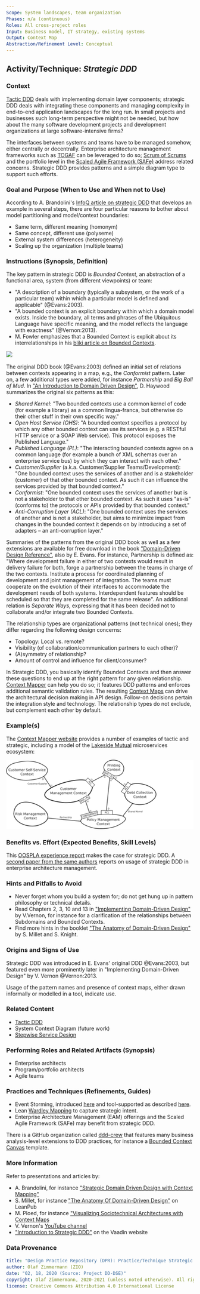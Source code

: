 ```yaml
---
Scope: System landscapes, team organization 
Phases: n/a (continuous)
Roles: All cross-project roles 
Input: Business model, IT strategy, existing systems
Output: Context Map
Abstraction/Refinement Level: Conceptual 
---
```


<!-- Word budget: 1000-1500 (3-5 A4 pages); the practice descriptions should be readable in 5 to 10 minutes (expert vs. novice reader) -->

Activity/Technique: *Strategic DDD*
-----------------------------------


### Context
[Tactic DDD](./DPR-TacticDDD.md) deals with implementing domain layer components; strategic DDD deals with integrating these components and managing complexity in end-to-end application landscapes for the long run. In small projects and businesses such long-term perspective might not be needed, but how about the many software development projects and development organizations at large software-intensive firms? 

The interfaces between systems and teams have to be managed somehow, either centrally or decentrally. Enterprise architecture management frameworks such as [TOGAF](https://www.opengroup.org/togaf) can be leveraged to do so; [Scrum of Scrums](https://www.agilealliance.org/glossary/scrum-of-scrums/) and the portfolio level in the [Scaled Agile Framework (SAFe)](https://www.scaledagileframework.com/) address related concerns. Strategic DDD provides patterns and a simple diagram type to support such efforts.


### Goal and Purpose (When to Use and When not to Use)
According to A. Brandolini's [InfoQ article on strategic DDD](https://www.infoq.com/articles/ddd-contextmapping) that develops an example in several steps, there are four particular reasons to bother about model partitioning and model/context boundaries:

* Same term, different meaning (homonym)
* Same concept, different use (polyseme)
* External system differences (heterogeneity)
* Scaling up the organization (multiple teams) 


### Instructions (Synopsis, Definition)

The key pattern in strategic DDD is *Bounded Context*, an abstraction of a functional area, system (from different viewpoints) or team:

* "A description of a boundary (typically a subsystem, or the work of a particular team) within which a particular model is defined and applicable" (@Evans:2003).
* "A bounded context is an explicit boundary within which a domain model exists. Inside the boundary, all terms and phrases of the Ubiquitous Language have specific meaning, and the model reflects the language with exactness” (@Vernon:2013). 
* M. Fowler emphasizes that a Bounded Context is explicit about its interrelationships in his [bliki article on Bounded Contexts](http://martinfowler.com/bliki/BoundedContext.html).

![](/activities/images/ZIO-StrategicDDDMetaModel.png)

The original DDD book (@Evans:2003) defined an initial set of relations between contexts appearing in a map, e.g., the *Conformist* pattern. Later on, a few additional types were added, for instance *Partnership* and *Big Ball of Mud*. In ["An Introduction to Domain Driven Design"](http://www.methodsandtools.com/archive/archive.php?id=97), D. Haywood summarizes the original six patterns as this:

* *Shared Kernel*: "Two bounded contexts use a common kernel of code (for example a library) as a common lingua-franca, but otherwise do their other stuff in their own specific way."
* *Open Host Service (OHS)*: "A bounded context specifies a protocol by which any other bounded context can use its services (e.g. a RESTful HTTP service or a SOAP Web service). This protocol exposes the Published Language."
* *Published Language (PL)*: "The interacting bounded contexts agree on a common language (for example a bunch of XML schemas over an enterprise service bus) by which they can interact with each other."
* *Customer/Supplier* (a.k.a. Customer/Supplier Teams/Development): "One bounded context uses the services of another and is a stakeholder (customer) of that other bounded context. As such it can influence the services provided by that bounded context."
* *Conformist*: "One bounded context uses the services of another but is not a stakeholder to that other bounded context. As such it uses "as-is" (conforms to) the protocols or APIs provided by that bounded context."
* *Anti-Corruption Layer (ACL)*: "One bounded context uses the services of another and is not a stakeholder, but aims to minimize impact from changes in the bounded context it depends on by introducing a set of adapters – an anti-corruption layer."

Summaries of the patterns from the original DDD book as well as a few extensions are available for free download in the book ["Domain-Driven Design Reference"](http://www.domainlanguage.com/wp-content/uploads/2016/05/DDD_Reference_2015-03.pdf), also by E. Evans. For instance, Partnership is defined as: "Where development failure in either of two contexts would result in delivery failure for both, forge a partnership between the teams in charge of the two contexts. Institute a process for coordinated planning of development and joint management of integration. The teams must cooperate on the evolution of their interfaces to accommodate the development needs of both systems. Interdependent features should be scheduled so that they are completed for the same release". An additional relation is *Separate Ways*, expressing that it has been decided not to collaborate and/or integrate two Bounded Contexts.

The relationship types are organizational patterns (not technical ones); they differ regarding the following design concerns: 

* Topology: Local vs. remote? 
* Visibility (of collaboration/communication partners to each other)? 
* (A)symmetry of relationship? 
* Amount of control and influence for client/consumer?

In Strategic DDD, you basically identify Bounded Contexts and then answer these questions to end up at the right pattern for any given relationship. [Context Mapper](https://contextmapper.org/docs/bounded-context/) can help you do so; it features DDD patterns and enforces additional semantic validation rules. The resulting [Context Maps](../artifact-templates/DPR-StrategicDDDContextMap.md) can drive the architectural decision making in API design. Follow-on decisions pertain the integration style and technology. The relationship types do not exclude, but complement each other by default. 


### Example(s)
The [Context Mapper website](https://contextmapper.org/docs/examples/) provides a number of examples of tactic and strategic, including a model of the [Lakeside Mutual](https://github.com/ContextMapper/context-mapper-examples/tree/master/src/main/cml/insurance-example) microservices ecosystem:

![](/activities/images/ContextMap-Illustration.png)

### Benefits vs. Effort (Expected Benefits, Skill Levels)
This [OOSPLA experience report](https://dddcommunity.org/wp-content/uploads/files/practitioner_reports/landre_einar_2006_part1.pdf) makes the case for strategic DDD. A [second paper from the same authors](https://dddcommunity.org/wp-content/uploads/files/practitioner_reports/landre_einar_2006_part2.pdf) reports on usage of strategic DDD in enterprise architecture management. 


### Hints and Pitfalls to Avoid

* Never forget whom you build a system for; do not get hung up in pattern philosophy or technical details.
* Read Chapters 2, 3, 10 and 13 in ["Implementing Domain-Driven Design"](https://www.amazon.com/Implementing-Domain-Driven-Design-Vaughn-Vernon/dp/0321834577) by V.Vernon, for instance for a clarification of the relationships between Subdomains and Bounded Contexts.
* Find more hints in the booklet ["The Anatomy of Domain-Driven Design"](https://leanpub.com/theanatomyofdomain-drivendesign) by S. Millet and S. Knight.


### Origins and Signs of Use
Strategic DDD was introduced in E. Evans' original DDD @Evans:2003, but featured even more prominently later in "Implementing Domain-Driven Design" by V. Vernon @Vernon:2013. 

Usage of the pattern names and presence of context maps, either drawn informally or modelled in a tool, indicate use.


### Related Content

* [Tactic DDD](./DPR-TacticDDD.md)
* System Context Diagram (future work)
* [Stepwise Service Design](./SDPR-StepwiseServiceDesign.md) 


### Performing Roles and Related Artifacts (Synopsis)

* Enterprise architects
* Program/portfolio architects  
* Agile teams 


### Practices and Techniques (Refinements, Guides)

* Event Storming, introduced [here](https://www.ibm.com/cloud/architecture/architecture/practices/event-storming-methodology-architecture) and tool-supported as described [here](https://contextmapper.org/docs/event-storming/).
* Lean [Wardley Mapping](https://learnwardleymapping.com/) to capture strategic intent.
* Enterprise Architecture Management (EAM) offerings and the Scaled Agile Framework (SAFe) may benefit from strategic DDD. <!-- CE: add links -->
<!-- * Context Modeling in UML or DSL -->

There is a GitHub organization called [ddd-crew](https://github.com/ddd-crew) that features many business analysis-level extensions to DDD practices, for instance a [Bounded Context Canvas](https://github.com/ddd-crew/bounded-context-canvas) template.


### More Information 

Refer to presentations and articles by:

* A. Brandolini, for instance ["Strategic Domain Driven Design with Context Mapping"](https://www.infoq.com/articles/ddd-contextmapping/)
* S. Millet, for instance ["The Anatomy Of Domain-Driven Design"](https://leanpub.com/anatomy-of-DDD) on LeanPub 
* M. Ploed, for instance ["Visualizing Sociotechnical Architectures with Context Maps](https://speakerdeck.com/mploed/visualizing-sociotechnical-architectures-with-context-maps?slide=4)
* V. Vernon's [YouTube channel](https://www.youtube.com/channel/UCdbDxsXevDLt7EhRbi2KGjg)
* ["Introduction to Strategic DDD"](https://vaadin.com/learn/tutorials/ddd/strategic_domain_driven_design) on the Vaadin website 


### Data Provenance 

```yaml
title: "Design Practice Repository (DPR): Practice/Technique Strategic DDD"
author: Olaf Zimmermann (ZIO)
date: "02, 18, 2020 (Source: Project DD-DSE)"
copyright: Olaf Zimmermann, 2020-2021 (unless noted otherwise). All rights reserved.
license: Creative Commons Attribution 4.0 International License
```
